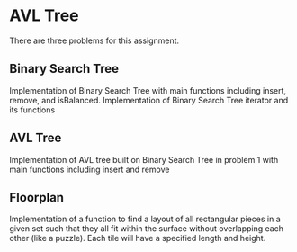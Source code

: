 # AVL Tree

There are three problems for this assignment. 

## Binary Search Tree

Implementation of Binary Search Tree with main functions including insert, remove, and isBalanced. 
Implementation of Binary Search Tree iterator and its functions 

## AVL Tree

Implementation of AVL tree built on Binary Search Tree in problem 1 with main functions including insert and remove

## Floorplan

Implementation of a function to find a layout of all rectangular pieces in a given set such that they all fit within the surface without overlapping each other (like a puzzle). Each tile will have a specified length and height. 

